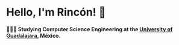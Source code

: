 
# Hello, I'm Rincón! 👋

<!--
**rincondeveloper/rincondeveloper** is a ✨ _special_ ✨ repository because its `README.md` (this file) appears on your GitHub profile.

Here are some ideas to get you started:

- 🔭 I’m currently working on ...
- 🌱 I’m currently learning ...
- 👯 I’m looking to collaborate on ...
- 🤔 I’m looking for help with ...
- 💬 Ask me about ...
- 📫 How to reach me: ...
- 😄 Pronouns: ...
- ⚡ Fun fact: ...
-->
#### 👨🏻‍💻 Studying Computer Science Engineering at the [University of Guadalajara](https://www.udg.mx/), México.
